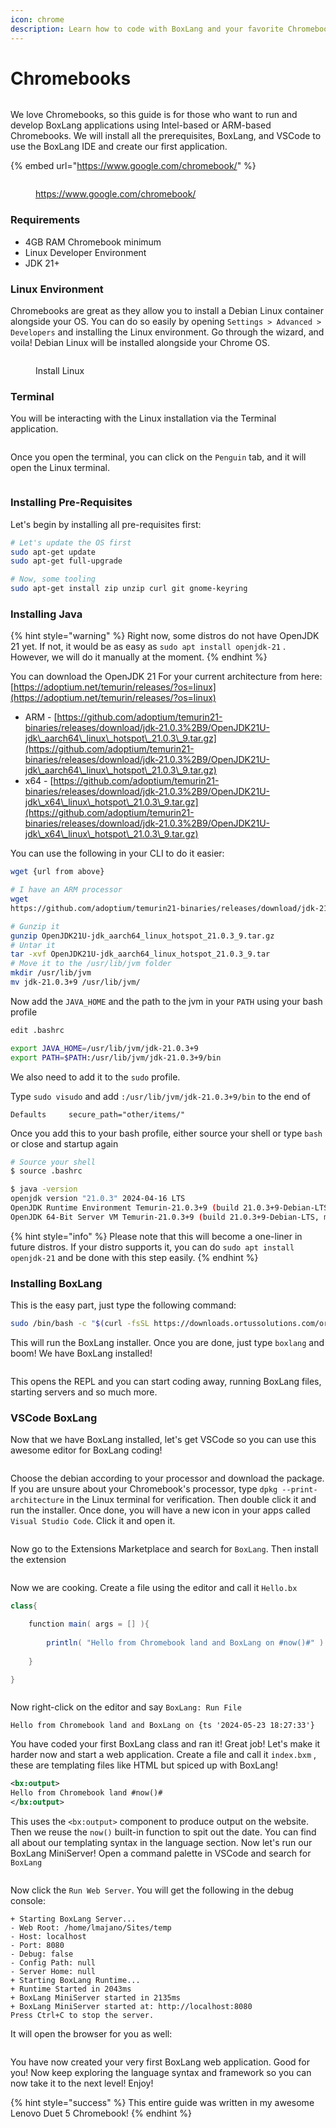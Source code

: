 ```yaml
---
icon: chrome
description: Learn how to code with BoxLang and your favorite Chromebook!
---
```


# Chromebooks

<figure><img src="../../.gitbook/assets/chromebooks.png" alt=""><figcaption></figcaption></figure>

We love Chromebooks, so this guide is for those who want to run and develop BoxLang applications using Intel-based or ARM-based Chromebooks.  We will install all the prerequisites, BoxLang, and VSCode to use the BoxLang IDE and create our first application.

{% embed url="https://www.google.com/chromebook/" %}

<figure><img src="../../.gitbook/assets/CB_Hero_Base.width-1200.format-webp.webp" alt=""><figcaption><p><a href="https://www.google.com/chromebook/">https://www.google.com/chromebook/</a></p></figcaption></figure>

### Requirements

* 4GB RAM Chromebook minimum
* Linux Developer Environment
* JDK 21+

### Linux Environment

Chromebooks are great as they allow you to install a Debian Linux container alongside your OS.  You can do so easily by opening `Settings > Advanced > Developers` and installing the Linux environment.  Go through the wizard, and voila! Debian Linux will be installed alongside your Chrome OS. &#x20;

<figure><img src="../../.gitbook/assets/Screenshot 2024-05-23 19.44.51.png" alt=""><figcaption><p>Install Linux</p></figcaption></figure>

### Terminal

You will be interacting with the Linux installation via the Terminal application.

<figure><img src="../../.gitbook/assets/Screenshot 2024-05-23 19.51.21.png" alt=""><figcaption></figcaption></figure>

Once you open the terminal, you can click on the `Penguin` tab, and it will open the Linux terminal.

<figure><img src="../../.gitbook/assets/Screenshot 2024-05-23 19.45.53 (1).png" alt=""><figcaption></figcaption></figure>

### Installing Pre-Requisites

Let's begin by installing all pre-requisites first:

```bash
# Let's update the OS first
sudo apt-get update
sudo apt-get full-upgrade

# Now, some tooling
sudo apt-get install zip unzip curl git gnome-keyring
```

### Installing Java

{% hint style="warning" %}
Right now, some distros do not have OpenJDK 21 yet.  If not, it would be as easy as `sudo apt install openjdk-21` . However, we will do it manually at the moment.
{% endhint %}

You can download the OpenJDK 21 For your current architecture from here: [https://adoptium.net/temurin/releases/?os=linux](https://adoptium.net/temurin/releases/?os=linux)

* ARM - [https://github.com/adoptium/temurin21-binaries/releases/download/jdk-21.0.3%2B9/OpenJDK21U-jdk\_aarch64\_linux\_hotspot\_21.0.3\_9.tar.gz](https://github.com/adoptium/temurin21-binaries/releases/download/jdk-21.0.3%2B9/OpenJDK21U-jdk\_aarch64\_linux\_hotspot\_21.0.3\_9.tar.gz)
* x64 - [https://github.com/adoptium/temurin21-binaries/releases/download/jdk-21.0.3%2B9/OpenJDK21U-jdk\_x64\_linux\_hotspot\_21.0.3\_9.tar.gz](https://github.com/adoptium/temurin21-binaries/releases/download/jdk-21.0.3%2B9/OpenJDK21U-jdk\_x64\_linux\_hotspot\_21.0.3\_9.tar.gz)

You can use the following in your CLI to do it easier:

```bash
wget {url from above}

# I have an ARM processor
wget 
https://github.com/adoptium/temurin21-binaries/releases/download/jdk-21.0.3%2B9/OpenJDK21U-jdk_aarch64_linux_hotspot_21.0.3_9.tar.gz

# Gunzip it
gunzip OpenJDK21U-jdk_aarch64_linux_hotspot_21.0.3_9.tar.gz
# Untar it
tar -xvf OpenJDK21U-jdk_aarch64_linux_hotspot_21.0.3_9.tar
# Move it to the /usr/lib/jvm folder
mkdir /usr/lib/jvm
mv jdk-21.0.3+9 /usr/lib/jvm/
```

Now add the `JAVA_HOME` and the path to the jvm in your `PATH` using your bash profile

```bash
edit .bashrc

export JAVA_HOME=/usr/lib/jvm/jdk-21.0.3+9
export PATH=$PATH:/usr/lib/jvm/jdk-21.0.3+9/bin
```

We also need to add it to the `sudo` profile.&#x20;

Type `sudo visudo` and add `:/usr/lib/jvm/jdk-21.0.3+9/bin` to the end of&#x20;

`Defaults     secure_path="other/items/"`



Once you add this to your bash profile, either source your shell or type `bash` or close and startup again

```bash
# Source your shell
$ source .bashrc

$ java -version
openjdk version "21.0.3" 2024-04-16 LTS
OpenJDK Runtime Environment Temurin-21.0.3+9 (build 21.0.3+9-Debian-LTS)
OpenJDK 64-Bit Server VM Temurin-21.0.3+9 (build 21.0.3+9-Debian-LTS, mixed mode, sharing)
```

{% hint style="info" %}
Please note that this will become a one-liner in future distros.  If your distro supports it, you can do `sudo apt install openjdk-21` and be done with this step easily.
{% endhint %}

### Installing BoxLang

This is the easy part, just type the following command:

```bash
sudo /bin/bash -c "$(curl -fsSL https://downloads.ortussolutions.com/ortussolutions/boxlang/install-boxlang.sh)"
```

This will run the BoxLang installer.  Once you are done, just type `boxlang` and boom! We have BoxLang installed!

<figure><img src="../../.gitbook/assets/image (9).png" alt=""><figcaption></figcaption></figure>

This opens the REPL and you can start coding away, running BoxLang files, starting servers and so much more.

### VSCode BoxLang

Now that we have BoxLang installed, let's get VSCode so you can use this awesome editor for BoxLang coding!

<figure><img src="../../.gitbook/assets/image (10).png" alt=""><figcaption></figcaption></figure>

Choose the debian according to your processor and download the package. If you are unsure about your Chromebook's processor, type `dpkg --print-architecture` in the Linux terminal for verification.  Then double click it and run the installer.  Once done, you will have a new icon in your apps called `Visual Studio Code`. Click it and open it.

<figure><img src="../../.gitbook/assets/image (11).png" alt=""><figcaption></figcaption></figure>

Now go to the Extensions Marketplace and search for `BoxLang`.  Then install the extension

<figure><img src="../../.gitbook/assets/image (12).png" alt=""><figcaption></figcaption></figure>

Now we are cooking.  Create a file using the editor and call it `Hello.bx`

```groovy
class{

    function main( args = [] ){
    
        println( "Hello from Chromebook land and BoxLang on #now()#" )
    
    }

}
```

<figure><img src="../../.gitbook/assets/image (13).png" alt=""><figcaption></figcaption></figure>

Now right-click on the editor and say `BoxLang: Run File`

```
Hello from Chromebook land and BoxLang on {ts '2024-05-23 18:27:33'}
```

You have coded your first BoxLang class and ran it!  Great job!  Let's make it harder now and start a web application.  Create a file and call it `index.bxm` , these are templating files like HTML but spiced up with BoxLang!

```xml
<bx:output>
Hello from Chromebook land #now()#
</bx:output>
```

This uses the `<bx:output>` component to produce output on the website.  Then we reuse the `now()` built-in function to spit out the date.  You can find all about our templating syntax in the language section.  Now let's run our BoxLang MiniServer!  Open a command palette in VSCode and search for `BoxLang`

<figure><img src="../../.gitbook/assets/image (14).png" alt=""><figcaption></figcaption></figure>

Now click the `Run Web Server`. You will get the following in the debug console:

```
+ Starting BoxLang Server...
- Web Root: /home/lmajano/Sites/temp
- Host: localhost
- Port: 8080
- Debug: false
- Config Path: null
- Server Home: null
+ Starting BoxLang Runtime...
+ Runtime Started in 2043ms
+ BoxLang MiniServer started in 2135ms
+ BoxLang MiniServer started at: http://localhost:8080
Press Ctrl+C to stop the server.
```

It will open the browser for you as well:

<figure><img src="../../.gitbook/assets/image (15).png" alt=""><figcaption></figcaption></figure>

You have now created your very first BoxLang web application. Good for you!  Now keep exploring the language syntax and framework so you can now take it to the next level!  Enjoy!

{% hint style="success" %}
This entire guide was written in my awesome Lenovo Duet 5 Chromebook!
{% endhint %}
